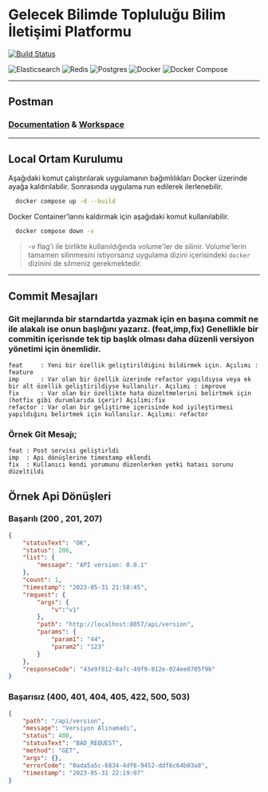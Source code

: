 # Gelecek Bilimde Topluluğu Bilim İletişimi Platformu

[![Build Status](https://github.com/spring-projects/spring-petclinic/actions/workflows/maven-build.yml/badge.svg)](https://github.com/spring-projects/spring-petclinic/actions/workflows/maven-build.yml)

![Elasticsearch](https://img.shields.io/badge/Elasticsearch-=&nbsp;&nbsp;&nbsp;v8.1.0-green) ![Redis](https://img.shields.io/badge/Redis-=&nbsp;&nbsp;v6.2.7-green) ![Postgres](https://img.shields.io/badge/Postgres-=&nbsp;&nbsp;v15.3-green) ![Docker](https://img.shields.io/badge/Docker-=&nbsp;&nbsp;v20.10.22-green) ![Docker Compose](https://img.shields.io/badge/Docker&nbsp;Compose-=&nbsp;&nbsp;v2.15.1-green)

---

## Postman

### [Documentation](https://documenter.getpostman.com/view/37702250/2sA3sAhTGQ) & [Workspace](https://www.postman.com/gelecek-bilimde-team/workspace/gelecek-bilimde)

---

## Local Ortam Kurulumu

Aşağıdaki komut çalıştırılarak uygulamanın bağımlılıkları Docker üzerinde ayağa kaldırılabilir.
Sonrasında uygulama run edilerek ilerlenebilir.

```bash
  docker compose up -d --build
```

Docker Container'larını kaldırmak için aşağıdaki komut kullanılabilir.

```bash
  docker compose down -v
```

> -v flag'i ile birlikte kullanıldığında volume'ler de silinir.
> Volume'lerin tamamen silinmesini istiyorsanız uygulama dizini içerisindeki `docker` dizinini de silmeniz
> gerekmektedir.

---

## Commit Mesajları

### Git mejlarında bir starndartda yazmak için en başına commit ne ile alakalı ise onun başlığını yazarız. (feat,imp,fix) Genellikle bir commitin içerisnde tek tip başlık olması daha düzenli versiyon yönetimi için önemlidir.

```text
feat     : Yeni bir özellik geliştirildiğini bildirmek için. Açılımı : feature 
imp      : Var olan bir özellik üzerinde refactor yapıldıysa veya ek bir alt özellik geliştirildiyse kullanılır. Açılımı : improve
fix      : Var olan bir özellikte hata düzeltmelerini belirtmek için (hotfix gibi durumlarıda içerir) Açılımı:fix
refactor : Var olan bir geliştirme içerisinde kod iyileştirmesi yapıldığını belirtmek için kullanılır. Açılımı: refactor
```

### Örnek Git Mesajı;

```text
feat : Post servisi geliştirldi
imp  : Api dönüşlerine timestamp eklendi
fix  : Kullanıcı kendi yorumunu düzenlerken yetki hatası sorunu düzeltildi
```

## Örnek Api Dönüşleri

### Başarılı (200 , 201, 207)

``` json
{
    "statusText": "OK",
    "status": 200,
    "list": {
        "message": "API version: 0.0.1"
    },
    "count": 1,
    "timestamp": "2023-05-31 21:58:45",
    "request": {
        "args": {
            "v":"v1"
        },
        "path": "http://localhost:8057/api/version",
        "params": {
            "param1": "44",
            "param2": "123"
        }
    },
    "responseCode": "43e9f812-8a7c-49f9-812e-024ee0705f9b"
}
```

### Başarısız (400, 401, 404, 405, 422, 500, 503)

``` json
{
    "path": "/api/version",
    "message": "Versiyon Alınamadı",
    "status": 400,
    "statusText": "BAD_REQUEST",
    "method": "GET",
    "args": {},
    "errorCode": "0ada5a5c-6834-4df6-9452-ddf6c64b03a8",
    "timestamp": "2023-05-31 22:19:07"
}
```
